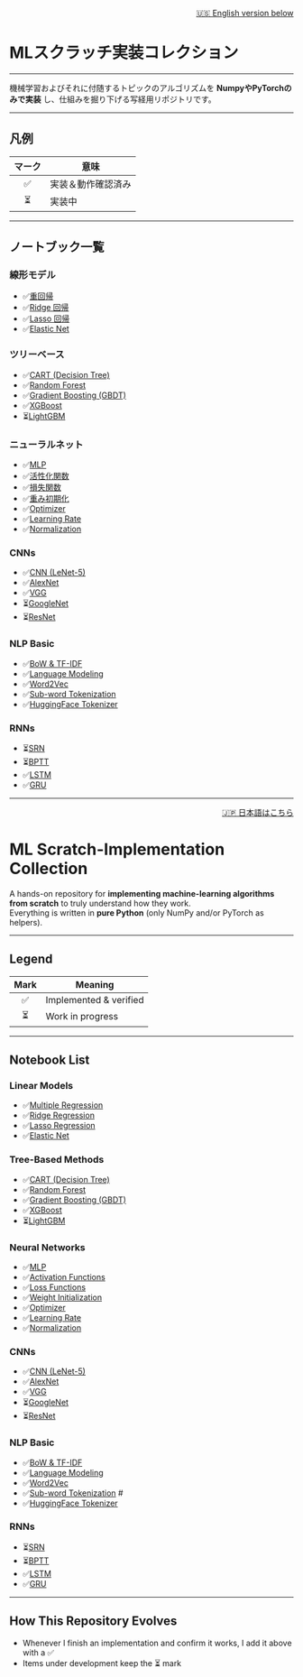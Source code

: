 <!-- ===================================================== -->
<!-- 🇯🇵 Japanese                                            -->
<!-- ===================================================== -->

<p align="right">
  <a href="#-english">🇺🇸 English version below</a>
</p>

# MLスクラッチ実装コレクション

---

機械学習およびそれに付随するトピックのアルゴリズムを **NumpyやPyTorchのみで実装** し、仕組みを掘り下げる写経用リポジトリです。 

---

## 凡例

| マーク | 意味 |
| :----: | ---- |
| ✅ | 実装＆動作確認済み |
| ⏳ | 実装中 |

---

## ノートブック一覧

### 線形モデル
- ✅[重回帰](notebooks/Linear_Regression/01_multiple_regression.ipynb)  
- ✅[Ridge 回帰](notebooks/Linear_Regression/02_ridge.ipynb)  
- ✅[Lasso 回帰](notebooks/Linear_Regression/03_lasso.ipynb)  
- ✅[Elastic Net](notebooks/Linear_Regression/04_elastic_net.ipynb)  

### ツリーベース
- ✅[CART (Decision Tree)](notebooks/Tree/01_CART.ipynb)  
- ✅[Random Forest](notebooks/Tree/02_random_forest.ipynb)  
- ✅[Gradient Boosting (GBDT)](notebooks/Tree/03_gbdt.ipynb)  
- ✅[XGBoost](notebooks/Tree/04_xgboost.ipynb)  
- ⏳[LightGBM](notebooks/Tree/05_lightgbm.ipynb)  

### ニューラルネット
- ✅[MLP](notebooks/DL_fundamental/01_mlp.ipynb)  
- ✅[活性化関数](notebooks/DL_fundamental/02_activation_function.ipynb)
- ✅[損失関数](notebooks/DL_fundamental/03_loss_function.ipynb)
- ✅[重み初期化](notebooks/DL_fundamental/04_weight_initialization.ipynb)
- ✅[Optimizer](notebooks/DL_fundamental/05_optimizer.ipynb)
- ✅[Learning Rate](notebooks/DL_fundamental/06_learning_rate.ipynb)
- ✅[Normalization](notebooks/DL_fundamental/07_normalization.ipynb)

### CNNs
- ✅[CNN (LeNet-5)](notebooks/CNNs/01_CNN_lenet5.ipynb)  
- ✅[AlexNet](notebooks/CNNs/02_AlexNet.ipynb)  
- ✅[VGG](notebooks/CNNs/03_VGG.ipynb)  
- ⏳[GoogleNet](notebooks/CNNs/04_GoogleNet.ipynb)  
- ⏳[ResNet](notebooks/CNNs/05_ResNet.ipynb)  

### NLP Basic
- ✅[BoW & TF-IDF](notebooks/basic_NLP/01_text_preprocessing.ipynb) 
- ✅[Language Modeling](notebooks/basic_NLP/02_language_modeling.ipynb) 
- ✅[Word2Vec](notebooks/basic_NLP/03_word_embeddings.ipynb) 
- ✅[Sub-word Tokenization](notebooks/basic_NLP/04_subword_tokenization.ipynb) 
- ✅[HuggingFace Tokenizer](notebooks/basic_NLP/05_huggingface_tokenizer.ipynb) 


### RNNs
- ⏳[SRN](notebooks/RNNs/01_SRN.ipynb)  
- ⏳[BPTT](notebooks/RNNs/02_BPTT.ipynb)  
- ✅[LSTM](notebooks/RNNs/03_LSTM.ipynb)  
- ✅[GRU](notebooks/RNNs/04_GRU.ipynb)  

---

<!-- ===================================================== -->
<!-- 🇺🇸 English                                            -->
<!-- ===================================================== -->

<a id="-english"></a>
<p align="right">
  <a href="#mlスクラッチ実装コレクション">🇯🇵 日本語はこちら</a>
</p>

# ML Scratch-Implementation Collection

A hands-on repository for **implementing machine-learning algorithms from scratch** to truly understand how they work.  
Everything is written in **pure Python** (only NumPy and/or PyTorch as helpers).

---

## Legend

| Mark | Meaning |
| :--: | ------- |
| ✅ | Implemented & verified |
| ⏳ | Work in progress |

---

## Notebook List

### Linear Models
- ✅[Multiple Regression](notebooks/Linear_Regression/01_multiple_regression.ipynb)  
- ✅[Ridge Regression](notebooks/Linear_Regression/02_ridge.ipynb)  
- ✅[Lasso Regression](notebooks/Linear_Regression/03_lasso.ipynb)  
- ✅[Elastic Net](notebooks/Linear_Regression/04_elastic_net.ipynb)  

### Tree-Based Methods
- ✅[CART (Decision Tree)](notebooks/Tree/01_CART.ipynb)  
- ✅[Random Forest](notebooks/Tree/02_random_forest.ipynb)  
- ✅[Gradient Boosting (GBDT)](notebooks/Tree/03_gbdt.ipynb)  
- ✅[XGBoost](notebooks/Tree/04_xgboost.ipynb)  
- ⏳[LightGBM](notebooks/Tree/05_lightgbm.ipynb)  

### Neural Networks
- ✅[MLP](notebooks/DL_fundamental/01_mlp.ipynb)  
- ✅[Activation Functions](notebooks/DL_fundamental/02_activation_function.ipynb)
- ✅[Loss Functions](notebooks/DL_fundamental/03_loss_function.ipynb)
- ✅[Weight Initialization](notebooks/DL_fundamental/04_weight_initialization.ipynb)
- ✅[Optimizer](notebooks/DL_fundamental/05_optimizer.ipynb)
- ✅[Learning Rate](notebooks/DL_fundamental/06_learning_rate.ipynb)
- ✅[Normalization](notebooks/DL_fundamental/07_normalization.ipynb)

### CNNs
- ✅[CNN (LeNet-5)](notebooks/CNNs/01_CNN_lenet5.ipynb)  
- ✅[AlexNet](notebooks/CNNs/02_AlexNet.ipynb)  
- ✅[VGG](notebooks/CNNs/03_VGG.ipynb)  
- ⏳[GoogleNet](notebooks/CNNs/04_GoogleNet.ipynb)  
- ⏳[ResNet](notebooks/CNNs/05_ResNet.ipynb)  

### NLP Basic
- ✅[BoW & TF-IDF](notebooks/basic_NLP/01_text_preprocessing.ipynb) 
- ✅[Language Modeling](notebooks/basic_NLP/02_language_modeling.ipynb) 
- ✅[Word2Vec](notebooks/basic_NLP/03_word_embeddings.ipynb) 
- ✅[Sub-word Tokenization](notebooks/basic_NLP/04_subword_tokenization.ipynb) #
- ✅[HuggingFace Tokenizer](notebooks/basic_NLP/05_huggingface_tokenizer.ipynb) 

### RNNs
- ⏳[SRN](notebooks/RNNs/01_SRN.ipynb)  
- ⏳[BPTT](notebooks/RNNs/02_BPTT.ipynb)  
- ✅[LSTM](notebooks/RNNs/03_LSTM.ipynb)  
- ✅[GRU](notebooks/RNNs/04_GRU.ipynb)



---

## How This Repository Evolves

- Whenever I finish an implementation and confirm it works, I add it above with a ✅  
- Items under development keep the ⏳ mark  
